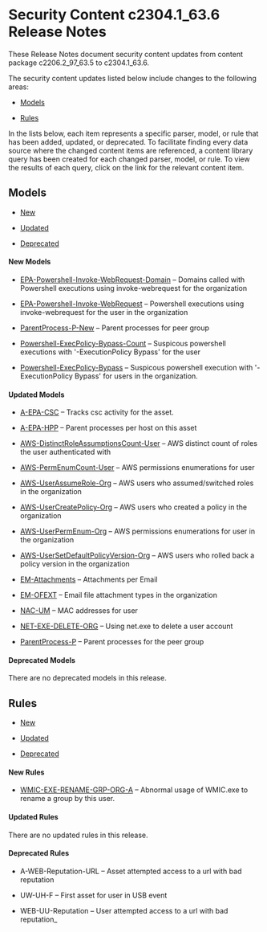 Security Content c2304.1_63.6 Release Notes
============================================

These Release Notes document security content updates from content package c2206.2_97_63.5 to c2304.1_63.6.

The security content updates listed below include changes to the following areas:


* [Models](#Models)

* [Rules](#Rules)

In the lists below, each item represents a specific parser, model, or rule that has been added, updated, or deprecated. To facilitate finding every data source where the changed content items are referenced, a content library query has been created for each changed parser, model, or rule. To view the results of each query, click on the link for the relevant content item.




Models
------
* [New](#New-Models)

* [Updated](#Updated-Models)

* [Deprecated](#Deprecated-Models)

#### New Models
* [EPA-Powershell-Invoke-WebRequest-Domain](https://github.com/ExabeamLabs/Content-Doc/search?q=EPA-Powershell-Invoke-WebRequest-Domain) &#8211; Domains called with Powershell executions using invoke-webrequest for the organization

* [EPA-Powershell-Invoke-WebRequest](https://github.com/ExabeamLabs/Content-Doc/search?q=EPA-Powershell-Invoke-WebRequest) &#8211; Powershell executions using invoke-webrequest for the user in the organization

* [ParentProcess-P-New](https://github.com/ExabeamLabs/Content-Doc/search?q=ParentProcess-P-New) &#8211; Parent processes for peer group

* [Powershell-ExecPolicy-Bypass-Count](https://github.com/ExabeamLabs/Content-Doc/search?q=Powershell-ExecPolicy-Bypass-Count) &#8211; Suspicous powershell executions with '-ExecutionPolicy Bypass' for the user

* [Powershell-ExecPolicy-Bypass](https://github.com/ExabeamLabs/Content-Doc/search?q=Powershell-ExecPolicy-Bypass) &#8211; Suspicous powershell execution with '-ExecutionPolicy Bypass' for users in the organization.


#### Updated Models
* [A-EPA-CSC](https://github.com/ExabeamLabs/Content-Doc/search?q=A-EPA-CSC) &#8211; Tracks csc activity for the asset.

* [A-EPA-HPP](https://github.com/ExabeamLabs/Content-Doc/search?q=A-EPA-HPP) &#8211; Parent processes per host on this asset

* [AWS-DistinctRoleAssumptionsCount-User](https://github.com/ExabeamLabs/Content-Doc/search?q=AWS-DistinctRoleAssumptionsCount-User) &#8211; AWS distinct count of roles the user authenticated with

* [AWS-PermEnumCount-User](https://github.com/ExabeamLabs/Content-Doc/search?q=AWS-PermEnumCount-User) &#8211; AWS permissions enumerations for user

* [AWS-UserAssumeRole-Org](https://github.com/ExabeamLabs/Content-Doc/search?q=AWS-UserAssumeRole-Org) &#8211; AWS users who assumed/switched roles in the organization

* [AWS-UserCreatePolicy-Org](https://github.com/ExabeamLabs/Content-Doc/search?q=AWS-UserCreatePolicy-Org) &#8211; AWS users who created a policy in the organization

* [AWS-UserPermEnum-Org](https://github.com/ExabeamLabs/Content-Doc/search?q=AWS-UserPermEnum-Org) &#8211; AWS permissions enumerations for user in the organization

* [AWS-UserSetDefaultPolicyVersion-Org](https://github.com/ExabeamLabs/Content-Doc/search?q=AWS-UserSetDefaultPolicyVersion-Org) &#8211; AWS users who rolled back a policy version in the organization

* [EM-Attachments](https://github.com/ExabeamLabs/Content-Doc/search?q=EM-Attachments) &#8211; Attachments per Email

* [EM-OFEXT](https://github.com/ExabeamLabs/Content-Doc/search?q=EM-OFEXT) &#8211; Email file attachment types in the organization

* [NAC-UM](https://github.com/ExabeamLabs/Content-Doc/search?q=NAC-UM) &#8211; MAC addresses for user

* [NET-EXE-DELETE-ORG](https://github.com/ExabeamLabs/Content-Doc/search?q=NET-EXE-DELETE-ORG) &#8211; Using net.exe to delete a user account

* [ParentProcess-P](https://github.com/ExabeamLabs/Content-Doc/search?q=ParentProcess-P) &#8211; Parent processes for the peer group


#### Deprecated Models
There are no deprecated models in this release.

Rules
-----
* [New](#New-Rules)

* [Updated](#Updated-Rules)

* [Deprecated](#Deprecated-Rules)

#### New Rules
* [WMIC-EXE-RENAME-GRP-ORG-A](https://github.com/ExabeamLabs/Content-Doc/search?q=WMIC-EXE-RENAME-GRP-ORG-A) &#8211; Abnormal usage of WMIC.exe to rename a group by this user.


#### Updated Rules
There are no updated rules in this release.

#### Deprecated Rules
* A-WEB-Reputation-URL &#8211; Asset attempted access to a url with bad reputation

* UW-UH-F &#8211; First asset for user in USB event

* WEB-UU-Reputation &#8211; User attempted access to a url with bad reputation_


